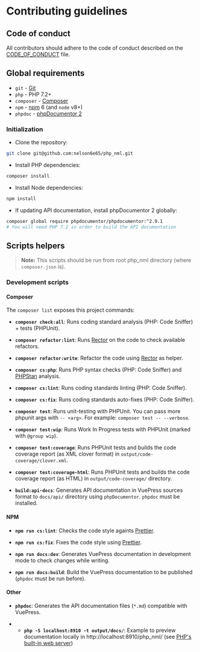 # Contributing guidelines

## Code of conduct

All contributors should adhere to the code of conduct described on the [CODE_OF_CONDUCT](CODE_OF_CONDUCT.md) file.

## Global requirements

- `git` - [Git](https://git-scm.com/)
- `php` - PHP 7.2+
- `composer` - [Composer](https://getcomposer.org/)
- `npm` - [npm](https://nodejs.org) 6 (and `node` v8+)
- `phpdoc` - [phpDocumentor 2](https://github.com/phpDocumentor/phpDocumentor/tree/2.9)

### Initialization

- Clone the repository:

```bash
git clone git@github.com:nelson6e65/php_nml.git
```

- Install PHP dependencies:

```bash
composer install
```

- Install Node dependencies:

```bash
npm install
```

- If updating API documentation, install phpDocumentor 2 globally:

```bash
composer global require phpdocumentor/phpdocumentor:^2.9.1
# You will need PHP 7.2 in order to build the API documentation
```

## Scripts helpers

> **Note:** This scripts should be run from root php_nml directory (where `composer.json` is).

### Development scripts

#### Composer

The `composer list` exposes this project commands:

- **`composer check:all`**: Runs coding standard analysis (PHP: Code Sniffer) + tests (PHPUnit).

- **`composer refactor:lint`**: Runs [Rector](https://github.com/rectorphp/rector) on the code to check available refactors.

- **`composer refactor:write`**: Refactor the code using [Rector](https://github.com/rectorphp/rector) as helper.

- **`composer cs:php`**: Runs PHP syntax checks (PHP: Code Sniffer) and [PHPStan](https://github.com/phpstan/phpstan) analysis.

- **`composer cs:lint`**: Runs coding standards linting (PHP: Code Sniffer).

- **`composer cs:fix`**: Runs coding standards auto-fixes (PHP: Code Sniffer).

- **`composer test`**: Runs unit-testing with PHPUnit. You can pass more phpunit args with `-- <arg>`. For example: `composer test -- --verbose`.

- **`composer test:wip`**: Runs Work In Progress tests with PHPUnit (marked with `@group wip`).

- **`composer test:coverage`**: Runs PHPUnit tests and builds the code coverage report (as XML clover format) in `output/code-coverage/clover.xml`.

- **`composer test:coverage-html`**: Runs PHPUnit tests and builds the code coverage report (as HTML) in `output/code-coverage/` directory.

- **`build:api-docs`**: Generates API documentation in VuePress sources format to `docs/api/` directory using `phpDocumentor`. `phpdoc` must be installed.

#### NPM

- **`npm run cs:lint`**: Checks the code style againts [Prettier](https://github.com/prettier/prettier).

- **`npm run cs:fix`**: Fixes the code style using [Prettier](https://github.com/prettier/prettier).

- **`npm run docs:dev`**: Generates VuePress documentation in development mode to check changes while writing.

- **`npm run docs:build`**: Build the VuePress documentation to be published (`phpdoc` must be run before).

#### Other

- **`phpdoc`**: Generates the API documentation files (`*.md`) compatible with VuePress.

- - **`php -S localhost:8910 -t output/docs/`**: Example to preview documentation locally in http://localhost:8910/php_nml/ (see [PHP's built-in web server](http://php.net/manual/features.commandline.webserver.php))
